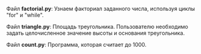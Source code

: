 Файл **factorial.py**:
Узнаем факториал заданного числа, используя циклы "for" и "while".

Файл **triangle.py**:
Площадь треугольника. Пользователю необходимо задать целочисленное значение высоты и основания треугольника.

Файл **count.py**:
Программа, которая считает до 1000. 
